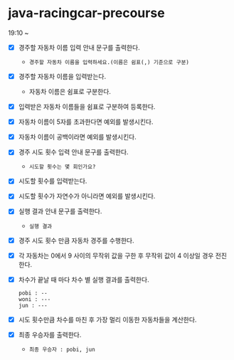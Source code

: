 # java-racingcar-precourse

19:10 ~

- [x] 경주할 자동차 이름 입력 안내 문구를 출력한다.
    - `경주할 자동차 이름을 입력하세요.(이름은 쉼표(,) 기준으로 구분)`


- [x] 경주할 자동차 이름을 입력받는다.
    - 자동차 이름은 쉼표로 구분한다.


- [x] 입력받은 자동차 이름들을 쉼표로 구분하여 등록한다.


- [x] 자동차 이름이 5자를 초과한다면 예외를 발생시킨다.


- [x] 자동차 이름이 공백이라면 예외를 발생시킨다.


- [x] 경주 시도 횟수 입력 안내 문구를 출력한다.
    - `시도할 횟수는 몇 회인가요?`


- [x] 시도할 횟수를 입력받는다.


- [x] 시도할 횟수가 자연수가 아니라면 예외를 발생시킨다.


- [x] 실행 결과 안내 문구를 출력한다.
    - `실행 결과`


- [x] 경주 시도 횟수 만큼 자동차 경주를 수행한다.


- [x] 각 자동차는 0에서 9 사이의 무작위 값을 구한 후 무작위 값이 4 이상일 경우 전진한다.


- [x] 차수가 끝날 때 마다 차수 별 실행 결과를 출력한다.
  ```
  pobi : --
  woni : ---
  jun : --- 
  ```


- [x] 시도 횟수만큼 차수를 마친 후 가장 멀리 이동한 자동차들을 계산한다.


- [x] 최종 우승자를 출력한다.
    - `최종 우승자 : pobi, jun` 
